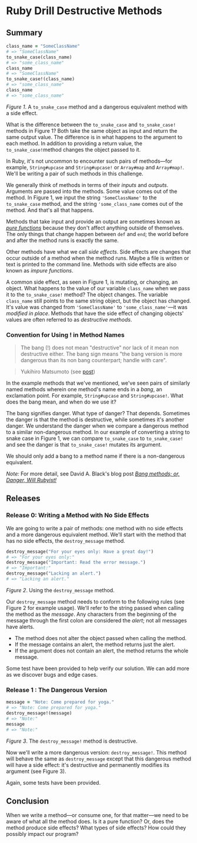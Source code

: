 # Ruby Drill Destructive Methods

## Summary
```ruby
class_name = "SomeClassName"
# => "SomeClassName"
to_snake_case(class_name)
# => "some_class_name"
class_name
# => "SomeClassName"
to_snake_case!(class_name)
# => "some_class_name"
class_name
# => "some_class_name"
```
*Figure 1*. A `to_snake_case` method and a dangerous equivalent method with a side effect.

What is the difference between the `to_snake_case` and `to_snake_case!` methods in Figure 1?  Both take the same object as input and return the same output value.  The difference is in what happens to the argument to each method.  In addition to providing a return value, the `to_snake_case!`method changes the object passed to it.

In Ruby, it's not uncommon to encounter such pairs of methods—for example, `String#upcase` and `String#upcase!` or `Array#map` and `Array#map!`.  We'll be writing a pair of such methods in this challenge.

We generally think of methods in terms of their *inputs* and *outputs*.  Arguments are passed into the methods.  Some value comes out of the method.  In Figure 1, we input the string `'SomeClassName'` to the `to_snake_case` method, and the string `'some_class_name` comes out of the method.  And that's all that happens.

Methods that take input and provide an output are sometimes known as *[pure functions]* because they don't affect anything outside of themselves. The only things that change happen between `def` and `end`; the world before and after the method runs is exactly the same.

Other methods have what we call *side effects*.  Side effects are changes that occur outside of a method when the method runs.  Maybe a file is written or text is printed to the command line.  Methods with side effects are also known as *impure functions*.

A common side effect, as seen in Figure 1, is mutating, or changing, an object.  What happens to the value of our variable `class_name` when we pass it to the `to_snake_case!` method?  The object changes.  The variable `class_name` still points to the same string object, but the object has changed.  It's value was changed from `'SomeClassName'` to `'some_class_name'`—it was *modified in place*.  Methods that have the side effect of changing objects' values are often referred to as *destructive methods*.


### Convention for Using ! in Method Names
> The bang (!) does not mean "destructive" nor lack of it mean non
destructive either.  The bang sign means "the bang version is more
dangerous than its non bang counterpart; handle with care".

> Yukihiro Matsumoto (see [post][Matz comment])

In the example methods that we've mentioned, we've seen pairs of similarly named methods wherein one method's name ends in a *bang*, an exclamation point.  For example, `String#upcase` and `String#upcase!`.  What does the bang mean, and when do we use it?

The bang signifies danger.  What type of danger?  That depends.  Sometimes the danger is that the method is destructive, while sometimes it's another danger.  We understand the danger when we compare a dangerous method to a similar non-dangerous method.  In our example of converting a string to snake case in Figure 1, we can compare `to_snake_case` to `to_snake_case!` and see the danger is that `to_snake_case!` mutates its argument.

We should only add a bang to a method name if there is a non-dangerous equivalent.

*Note:*  For more detail, see David A. Black's blog post *[Bang methods; or, Danger, Will Rubyist!][bang post]*




## Releases
### Release 0: Writing a Method with No Side Effects
We are going to write a pair of methods: one method with no side effects and a more dangerous equivalent method.  We'll start with the method that has no side effects, the `destroy_message` method.

```ruby
destroy_message("For your eyes only: Have a great day!")
# => "For your eyes only:"
destroy_message("Important: Read the error message.")
# => "Important:"
destroy_message("Lacking an alert.")
# => "Lacking an alert."
```
*Figure 2*.  Using the `destroy_message` method.

Our `destroy_message` method needs to conform to the following rules (see Figure 2 for example usage).  We'll refer to the string passed when calling the method as the *message*.  Any characters from the beginning of the message through the first colon are considered the *alert*; not all messages have alerts.

- The method does not alter the object passed when calling the method.
- If the message contains an alert, the method returns just the alert.
- If the argument does not contain an alert, the method returns the whole message.

Some test have been provided to help verify our solution.  We can add more as we discover bugs and edge cases.


### Release 1 : The Dangerous Version
```ruby
message = "Note: Come prepared for yoga."
# => "Note: Come prepared for yoga."
destroy_message!(message)
# => "Note:"
message
# => "Note:"
```
*Figure 3*.  The `destroy_message!` method is destructive.

Now we'll write a more dangerous version:  `destroy_message!`.  This method will behave the same as `destroy_message` except that this dangerous method will have a side effect:  it's destructive and permanently modifies its argument (see Figure 3).

Again, some tests have been provided.


## Conclusion
When we write a method—or consume one, for that matter—we need to be aware of what all the method does.  Is it a pure function?  Or, does the method produce side effects?  What types of side effects?  How could they possibly impact our program?


[bang post]: http://dablog.rubypal.com/2007/8/15/bang-methods-or-danger-will-rubyist
[Matz comment]: https://www.ruby-forum.com/topic/176830#773946
[pure functions]: https://en.wikipedia.org/wiki/Pure_function
